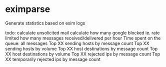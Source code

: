 eximparse
=========

Generate statistics based on exim logs



todo:
calculate unsolicited mail
calculate how many google blocked ie. rate limited
how many messages received/delivered per hour
Time spent on the queue: all messages
Top XX sending hosts by message count
Top XX sending hosts by volume
Top XX host destinations by message count
Top XX host destinations by volume
Top XX rejected ips by message count
Top XX temporarily rejected ips by message count

